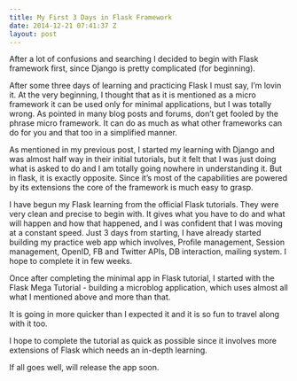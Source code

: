 ```yaml
---
title: My First 3 Days in Flask Framework
date: 2014-12-21 07:41:37 Z
layout: post
---
```


After a lot of confusions and searching I decided to begin with Flask framework first, since Django is pretty complicated (for beginning).

After some three days of learning and practicing Flask I must say, I’m lovin it. At the very beginning, I thought that as it is mentioned as a micro framework it can be used only for minimal applications, but I was totally wrong. As pointed in many blog posts and forums, don’t get fooled by the phrase micro framework. It can do as much as what other frameworks can do for you and that too in a simplified manner.

As mentioned in my previous post, I started my learning with Django and was almost half way in their initial tutorials, but it felt that I was just doing what is asked to do and I am totally going nowhere in understanding it. But in flask, it is exactly opposite. Since it’s most of the capabilities are powered by its extensions the core of the framework is much easy to grasp.

I have begun my Flask learning from the official Flask tutorials. They were very clean and precise to begin with. It gives what you have to do and what will happen and how that happened, and I was confident that I was moving at a constant speed. Just 3 days from starting, I have already started building my practice web app which involves, Profile management, Session management, OpenID, FB and Twitter APIs, DB interaction, mailing system. I hope to complete it in few weeks.

Once after completing the minimal app in Flask tutorial, I started with the Flask Mega Tutorial - building a microblog application, which uses almost all what I mentioned above and more than that.

It is going in more quicker than I expected it and it is so fun to travel along with it too.

I hope to complete the tutorial as quick as possible since it involves more extensions of Flask which needs an in-depth learning.

If all goes well, will release the app soon.

